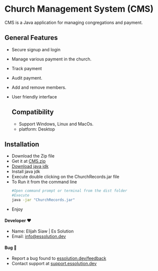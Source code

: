 # Church Management System (CMS)
  CMS is a Java application for managing congregations and payment.

## General Features
* Secure signup and login
* Manage various payment in the church.
* Track payment
* Audit payment.
* Add and remove members.
* User friendly interface

  ## Compatibility
   * Support Windows, Linux and MacOs.
   * platform: Desktop

## Installation
* Download the Zip file
* Get it at [CMS.zip](https://github.com/ElijahSiaw/cms/releases/tag/v2.3.1)
* [Download java jdk](https://www.oracle.com/africa/java/technologies/downloads/#jdk21-linux)
* Install java jdk
* Execute double clicking on the ChurchRecords.jar file
* To Run it from the command line
  ```bash
  #Open command prompt or terminal from the dist folder
  #Execute
  java -jar "ChurchRecords.jar"
  ```
* Enjoy 

#### Developer ❤
* Name: Elijah Siaw | Es Solution
* Email: [info@essolution.dev](mailto:info@essolution.dev)

#### Bug 🐛
* Report a bug found to [essolution.dev/feedback](https://essolution.dev/feedback) 
* Contact support at [support.essolution.dev](https://support.essolution.dev)
